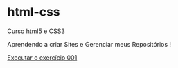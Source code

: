 # html-css
 Curso html5 e CSS3

 Aprendendo a criar Sites e Gerenciar meus Repositórios ! 

 <a href="https://fsavi.github.io/html-css/exercicios/ex001/index.html">Executar o exercício 001<a>